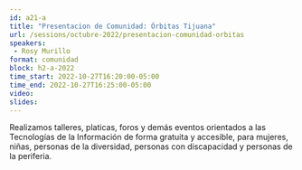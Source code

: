 ```yaml
---
id: a21-a
title: "Presentacion de Comunidad: Órbitas Tijuana"
url: /sessions/octubre-2022/presentacion-comunidad-orbitas
speakers:
 - Rosy Murillo
format: comunidad
block: h2-a-2022
time_start: 2022-10-27T16:20:00-05:00
time_end: 2022-10-27T16:25:00-05:00
video:
slides:
---
```


Realizamos talleres, platicas, foros y demás eventos orientados a las Tecnologías de la Información de forma gratuita y accesible, para mujeres, niñas, personas de la diversidad, personas con discapacidad y personas de la periferia. 